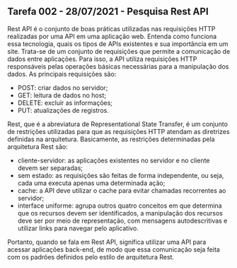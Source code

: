 ## Tarefa 002 - 28/07/2021 - Pesquisa Rest API

Rest API é o conjunto de boas práticas utilizadas nas requisições HTTP realizadas por uma API em uma aplicação web. Entenda como funciona essa tecnologia, quais os tipos de APIs existentes e sua importância em um site.
Trata-se de um conjunto de requisições que permite a comunicação de dados entre aplicações. Para isso, a API utiliza requisições HTTP responsáveis pelas operações básicas necessárias para a manipulação dos dados. As principais requisições são:

   * POST: criar dados no servidor;
   * GET: leitura de dados no host;
   * DELETE: excluir as informações;
   * PUT: atualizações de registros.
   
Rest, que é a abreviatura de Representational State Transfer, é um conjunto de restrições utilizadas para que as requisições HTTP atendam as diretrizes definidas na arquitetura. Basicamente, as restrições determinadas pela arquitetura Rest são:

   * cliente-servidor: as aplicações existentes no servidor e no cliente devem ser separadas;
   * sem estado: as requisições são feitas de forma independente, ou seja, cada uma executa apenas uma determinada ação;
   * cache: a API deve utilizar o cache para evitar chamadas recorrentes ao servidor;
   * interface uniforme: agrupa outros quatro conceitos em que determina que os recursos devem ser identificados, a manipulação dos recursos deve ser por meio de representação, com mensagens autodescritivas e utilizar links para navegar pelo aplicativo.

Portanto, quando se fala em Rest API, significa utilizar uma API para acessar aplicações back-end, de modo que essa comunicação seja feita com os padrões definidos pelo estilo de arquitetura Rest.    
    
